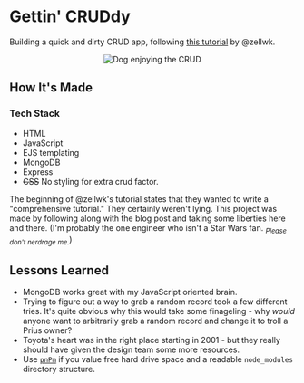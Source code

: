 <!-- markdownlint-disable MD033 -->
# Gettin' CRUDdy

Building a quick and dirty CRUD app, following [this tutorial](https://zellwk.com/blog/crud-express-mongodb/) by @zellwk.

<div align="center">

![Dog enjoying the CRUD](https://media.giphy.com/media/NSXm9DYdb0O3zkiLa1/giphy-downsized-large.gif)

</div>

## How It's Made

### Tech Stack

- HTML
- JavaScript
- EJS templating
- MongoDB
- Express
- ~~CSS~~ No styling for extra crud factor.

The beginning of @zellwk's tutorial states that they wanted to write a "comprehensive tutorial." They certainly weren't lying.
This project was made by following along with the blog post and taking some liberties here and there. (I'm probably the one engineer who isn't a Star Wars fan. <sub>*Please don't nerdrage me.*</sub>)

## Lessons Learned

- MongoDB works great with my JavaScript oriented brain.
- Trying to figure out a way to grab a random record took a few different tries. It's quite obvious why this would take some finageling - why *would* anyone want to arbitrarily grab a random record and change it to troll a Prius owner?
- Toyota's heart was in the right place starting in 2001 - but they really should have given the design team some more resources.
- Use [`pnPm`](https://pnpm.io/) if you value free hard drive space and a readable `node_modules` directory structure.
